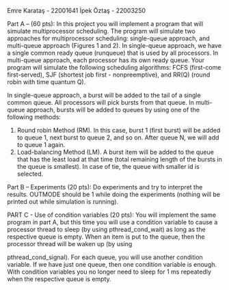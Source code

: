 Emre Karataş - 22001641
İpek Öztaş - 22003250

Part A –  (60 pts):
In this project you will implement a program that will simulate multiprocessor
scheduling. The program will simulate two approaches for multiprocessor
scheduling: single-queue approach, and multi-queue approach (Figures 1 and
2). In single-queue approach, we have a single common ready queue
(runqueue) that is used by all processors. In multi-queue approach, each
processor has its own ready queue. Your program will simulate the following
scheduling algorithms: FCFS (first-come first-served), SJF (shortest job first -
nonpreemptive), and RR(Q) (round robin with time quantum Q).

In single-queue approach, a burst will be added to the tail of a single common
queue. All processors will pick bursts from that queue. In multi-queue
approach, bursts will be added to queues by using one of the following
methods:
1. Round robin Method (RM). In this case, burst 1 (first burst) will be added to
queue 1, next burst to queue 2, and so on. After queue N, we will add to
queue 1 again.
2. Load-balancing Method (LM). A burst item will be added to the queue that
has the least load at that time (total remaining length of the bursts in the
queue is smallest). In case of tie, the queue with smaller id is selected.

Part B – Experiments (20 pts):
Do experiments and try to interpret the results. OUTMODE should be 1 while
doing the experiments (nothing will be printed out while simulation is
running).

PART C - Use of condition variables (20 pts):
You will implement the same program in part A, but this time you will use a
condition variable to cause a processor thread to sleep (by using
pthread_cond_wait) as long as the respective queue is empty. When an item
is put to the queue, then the processor thread will be waken up (by using

pthread_cond_signal). For each queue, you will use another condition
variable. If we have just one queue, then one condition variable is enough. With
condition variables you no longer need to sleep for 1 ms repeatedly when the
respective queue is empty. 
